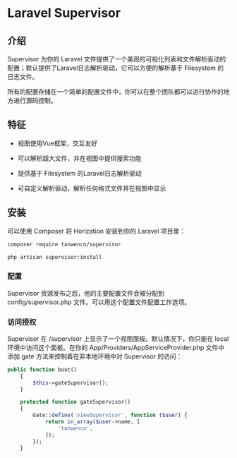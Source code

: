 # Laravel Supervisor
## 介绍

Supervisor 为你的 Laravel 文件提供了一个美观的可视化列表和文件解析驱动的配置；默认提供了Laravel日志解析驱动，它可以方便的解析基于 Filesystem 的日志文件。

所有的配置存储在一个简单的配置文件中，你可以在整个团队都可以进行协作的地方进行源码控制。

## 特征

 - 视图使用Vue框架，交互友好

 - 可以解析超大文件，并在视图中提供搜索功能

 - 提供基于 Filesystem 的Laravel日志解析驱动

 - 可自定义解析驱动，解析任何格式文件并在视图中显示

## 安装

可以使用 Composer 将 Horization 安装到你的 Laravel 项目里：

```bash
composer require tanwencn/supervisor
```

```bash
php artisan supervisor:install
```

### 配置

Supervisor 资源发布之后，他的主要配置文件会被分配到 config/supervisor.php 文件。可以用这个配置文件配置工作选项。

### 访问授权

Supervisor 在 /supervisor 上显示了一个视图面板。默认情况下，你只能在 local 环境中访问这个面板。在你的 App/Providers/AppServiceProvider.php 文件中添加 gate 方法来控制着在非本地环境中对 Supervisor 的访问：

```php
public function boot()
    {
        $this->gateSupervisor();
    }

    protected function gateSupervisor()
    {
        Gate::define('viewSupervisor', function ($user) {
            return in_array($user->name, [
                'tanwencn',
            ]);
        });
    }
```



